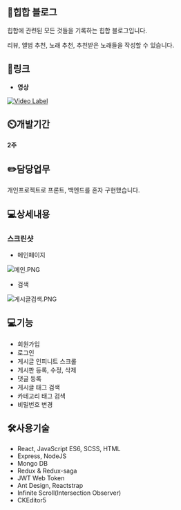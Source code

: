 ## 👏힙합 블로그


힙합에 관련된 모든 것들을 기록하는 힙합 블로그입니다.

리뷰, 앨범 추천, 노래 추천, 추천받은 노래들을 작성할 수 있습니다.

## 📎링크


- **영상**


[![Video Label](http://img.youtube.com/vi/QRObh9wZIEI/0.jpg)](https://youtu.be/QRObh9wZIEI)


## ⏲️개발기간


**2주**

## ✏️담당업무


개인프로젝트로 프론트, 백엔드를 혼자 구현했습니다.

## 💻상세내용


### 스크린샷

- 메인페이지

![메인.PNG](https://s3-us-west-2.amazonaws.com/secure.notion-static.com/97ef5dc2-2435-4c2a-bc02-2084d363acb2/메인.png)

- 검색

![게시글검색.PNG](https://s3-us-west-2.amazonaws.com/secure.notion-static.com/e2b58637-819a-4af6-8d11-cfd3b5f77577/게시글검색.png)

## 💻기능


- 회원가입
- 로그인
- 게시글 인피니트 스크롤
- 게시판 등록, 수정, 삭제
- 댓글 등록
- 게시글 태그 검색
- 카테고리 태그 검색
- 비밀번호 변경

## 🛠️사용기술


- React, JavaScript ES6, SCSS, HTML
- Express, NodeJS
- Mongo DB
- Redux & Redux-saga
- JWT Web Token
- Ant Design, Reactstrap
- Infinite Scroll(Intersection Observer)
- CKEditor5
